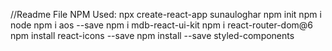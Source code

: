 //Readme File
NPM Used:
npx create-react-app sunauloghar
npm init
npm i node
npm i aos --save <!-- For animations -->
npm i mdb-react-ui-kit <!-- For components -->
npm i react-router-dom@6 <!-- For routing -->
npm install react-icons --save <!-- Scroll To Top Button -->
npm install --save styled-components <!-- Scroll To Top Button -->
